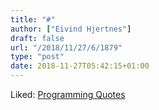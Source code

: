 ```yaml
---
title: "#"
author: ["Eivind Hjertnes"]
draft: false
url: "/2018/11/27/6/1879"
type: "post"
date: 2018-11-27T05:42:15+01:00
---
```


Liked: [Programming Quotes](http://quotes.cat-v.org/programming/)
